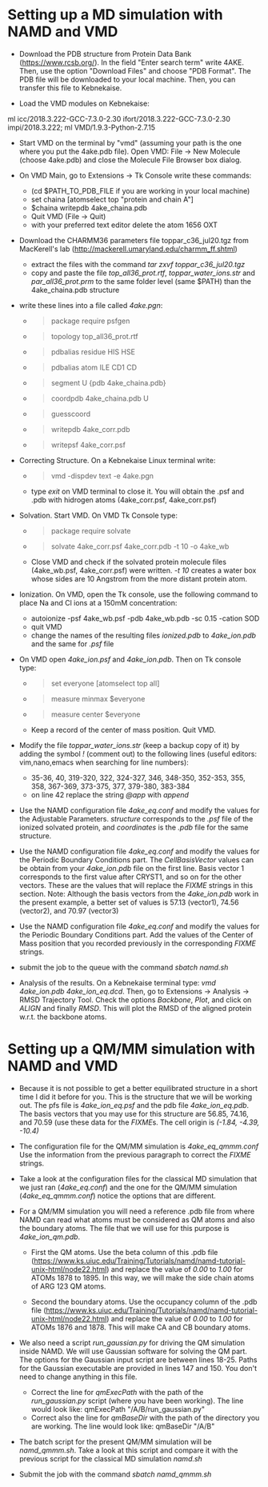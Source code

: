 # Setting up a MD simulation with NAMD and VMD 

- Download the PDB structure from Protein Data Bank (https://www.rcsb.org/). 
  In the field "Enter search term" write  4AKE. Then, use the option "Download Files"
  and choose "PDB Format". The PDB file will be downloaded to your local machine.
  Then, you can transfer this file to Kebnekaise.

- Load the VMD modules on Kebnekaise:

ml icc/2018.3.222-GCC-7.3.0-2.30 ifort/2018.3.222-GCC-7.3.0-2.30 impi/2018.3.222; ml VMD/1.9.3-Python-2.7.15

- Start VMD on the terminal by "vmd" (assuming your path is the one where you put the 4ake.pdb file).
Open VMD:  File -> New Molecule (choose 4ake.pdb) and close the Molecule File Browser box dialog.

- On VMD Main, go to Extensions -> Tk Console write these commands:
  - (cd $PATH_TO_PDB_FILE if you are working in your local machine)
  - set chaina [atomselect top "protein and chain A"]
  - $chaina writepdb 4ake_chaina.pdb
  - Quit VMD (File -> Quit)
  - with your preferred text editor delete the atom 1656 OXT

- Download the CHARMM36 parameters file toppar_c36_jul20.tgz from MacKerell's lab (http://mackerell.umaryland.edu/charmm_ff.shtml)
  - extract the files with the command *tar zxvf toppar_c36_jul20.tgz* 
  - copy and paste the file *top_all36_prot.rtf*,  *toppar_water_ions.str* and *par_all36_prot.prm* to the same folder level (same $PATH) than the 4ake_chaina.pdb structure

- write these lines into a file called *4ake.pgn*:

  - > package require psfgen
  - > topology top_all36_prot.rtf
  - > pdbalias residue HIS HSE
  - > pdbalias atom ILE CD1 CD
  - > segment U {pdb 4ake_chaina.pdb}
  - > coordpdb 4ake_chaina.pdb U
  - > guesscoord
  - > writepdb 4ake_corr.pdb
  - > writepsf 4ake_corr.psf

- Correcting Structure. On a Kebnekaise Linux terminal  write:
  - > vmd -dispdev text -e 4ake.pgn  
  - type *exit* on VMD terminal to close it. You will obtain the .psf and .pdb with hidrogen atoms
  (4ake_corr.psf, 4ake_corr.psf)

- Solvation. Start VMD. On VMD Tk Console type:
  - > package require solvate
  - > solvate 4ake_corr.psf 4ake_corr.pdb -t 10 -o 4ake_wb 
  - Close VMD and check if the solvated protein molecule files (4ake_wb.psf, 4ake_corr.psf) were written.
  *-t 10* creates a water box whose sides are 10 Angstrom from the more distant protein atom.

- Ionization. On VMD, open the Tk console, use the following command to place Na and Cl ions at a 150mM 
  concentration:
  - autoionize -psf 4ake_wb.psf -pdb 4ake_wb.pdb -sc 0.15 -cation SOD
  - quit VMD
  - change the names of the resulting files *ionized.pdb* to *4ake_ion.pdb* and the same for *.psf* file

- On VMD open *4ake_ion.psf* and *4ake_ion.pdb*. Then on Tk console type:
  - > set everyone [atomselect top all]
  - > measure minmax $everyone
  - > measure center $everyone
  - Keep a record of the center of mass position. Quit VMD. 

- Modify the file *toppar_water_ions.str* (keep a backup copy of it) by adding the symbol *!*  (comment out) 
  to the following lines (useful editors: vim,nano,emacs when searching for line numbers):
  - 35-36, 40, 319-320, 322, 324-327, 346, 348-350, 352-353, 355, 358, 367-369, 373-375, 377, 379-380,
  383-384
  - on line 42 replace the string *@app* with *append* 

- Use the NAMD configuration file *4ake_eq.conf* and modify the values for the Adjustable Parameters.
*structure* corresponds to the *.psf* file of the ionized solvated protein, and *coordinates* is the *.pdb*
file for the same structure. 

- Use the NAMD configuration file *4ake_eq.conf* and modify the values for the Periodic Boundary Conditions part.
The *CellBasisVector* values can be obtain from your *4ake_ion.pdb* file on the first line.
Basis vector 1 corresponds to the first value after CRYST1, and so on for the other vectors.
These are the values that will replace the *FIXME* strings in this section. 
Note: Although the basis vectors from the *4ake_ion.pdb*  work in the present example, a better
set of values is 57.13 (vector1), 74.56 (vector2), and 70.97 (vector3)

- Use the NAMD configuration file *4ake_eq.conf* and modify the values for the Periodic Boundary Conditions part.
Add the values of the Center of Mass position that you recorded previously in the corresponding *FIXME* strings.

- submit the job to the queue with the command *sbatch namd.sh*

- Analysis of the results. On a Kebnekaise terminal type: *vmd 4ake_ion.pdb 4ake_ion_eq.dcd*. Then, go to 
Extensions -> Analysis -> RMSD Trajectory Tool. Check the options *Backbone*, *Plot*, and click on
*ALIGN* and finally *RMSD*. This will plot the RMSD of the aligned protein w.r.t. the backbone atoms.


# Setting up a QM/MM simulation with NAMD and VMD 

- Because it is not possible to get a better equilibrated structure in a short time I did it before for you.
This is the structure that we will be working out. The pfs file is *4ake_ion_eq.psf* and the pdb file *4ake_ion_eq.pdb*.
The basis vectors that you may use for this structure are 56.85, 74.16, and 70.59 (use these data for
the *FIXME*s. The cell origin is *(-1.84, -4.39,  -10.4)*

- The configuration file for the QM/MM simulation is *4ake_eq_qmmm.conf*
Use the information from the previous paragraph to correct the *FIXME* strings. 

- Take a look at the configuration files for the classical MD simulation that we just ran (*4ake_eq.conf*) and the
one for the QM/MM simulation (*4ake_eq_qmmm.conf*) notice the options that are different.

- For a QM/MM simulation you will need a reference .pdb file from where NAMD can read what atoms must
be considered as QM atoms and also the boundary atoms. The file that we will use for this purpose is
*4ake_ion_qm.pdb*. 
    - First the QM atoms. Use the beta column of this .pdb file 
    (https://www.ks.uiuc.edu/Training/Tutorials/namd/namd-tutorial-unix-html/node22.html)
    and replace the value of *0.00* to *1.00* for ATOMs 1878 to 1895. In this way, we will make the side chain
    atoms of ARG 123 QM atoms.

    - Second the boundary atoms. Use the occupancy column of the .pdb file 
    (https://www.ks.uiuc.edu/Training/Tutorials/namd/namd-tutorial-unix-html/node22.html)
    and replace the value of *0.00* to *1.00* for ATOMs 1876 and 1878. This will make CA and CB
    boundary atoms. 

- We also need a script *run_gaussian.py* for driving the QM simulation inside NAMD. We will use Gaussian
software for solving the QM part. The options for the Gaussian input script are between lines 18-25.
Paths for the Gaussian executable are provided in lines 147 and 150. You don't need to change anything
in this file.
    - Correct the line for *qmExecPath* with the path of the *run_gaussian.py* script (where you have
    been working). The line would look like: qmExecPath "/A/B/run_gaussian.py" 
    - Correct also the line for *qmBaseDir* with the path of the directory you are working.
    The line would look like: qmBaseDir "/A/B" 

- The batch script for the present QM/MM simulation will be *namd_qmmm.sh*. Take a look at this script
and compare it with the previous script for the classical MD simulation *namd.sh*

- Submit the job with the command *sbatch namd_qmmm.sh*










 
